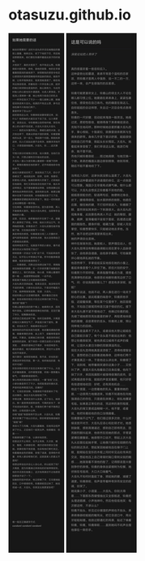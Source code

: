 # otasuzu.github.io
![image](https://github.com/otasuzu/otasuzu.github.io/blob/main/%E5%AD%95%E8%BD%A6.jpg)
![image](https://github.com/otasuzu/otasuzu.github.io/blob/main/%E8%BF%99%E6%98%AF%E5%8F%AF%E4%BB%A5%E8%AF%B4%E7%9A%84%E5%90%97.jpg)
